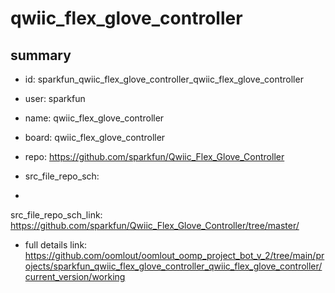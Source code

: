 # qwiic_flex_glove_controller
 
## summary 
* id: sparkfun_qwiic_flex_glove_controller_qwiic_flex_glove_controller
* user: sparkfun
* name: qwiic_flex_glove_controller
* board: qwiic_flex_glove_controller
* repo: https://github.com/sparkfun/Qwiic_Flex_Glove_Controller



* src_file_repo_sch: 
*
 src_file_repo_sch_link: https://github.com/sparkfun/Qwiic_Flex_Glove_Controller/tree/master/
* full details link: https://github.com/oomlout/oomlout_oomp_project_bot_v_2/tree/main/projects/sparkfun_qwiic_flex_glove_controller_qwiic_flex_glove_controller/current_version/working  






